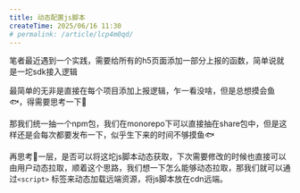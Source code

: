 ```yaml
---
title: 动态配置js脚本
createTime: 2025/06/16 11:30
# permalink: /article/lcp4m0qd/
---
```


笔者最近遇到一个实践，需要给所有的h5页面添加一部分上报的函数，简单说就是一坨sdk接入逻辑

最简单的无非是直接在每个项目添加上报逻辑，乍一看没啥，但是总想摸会鱼🐟，得需要思考一下🤔

那我们统一抽一个npm包，我们在monorepo下可以直接抽在share包中，但是这样还是会每次都要发布一下，似乎生下来的时间不够摸鱼🐟

再思考🤔一层，是否可以将这坨js脚本动态获取，下次需要修改的时候也直接可以由用户动态拉取，顺着这个思路，我们想一下怎么能够动态拉取，那我们就可以通过`<script>` 标签来动态加载远端资源，将js脚本放在cdn远端。

